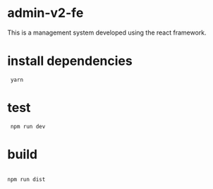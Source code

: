 # admin-v2-fe

This is a management system developed using the react framework.

# install dependencies

```
 yarn
```

# test

```
 npm run dev
```

# build

```

npm run dist

```
